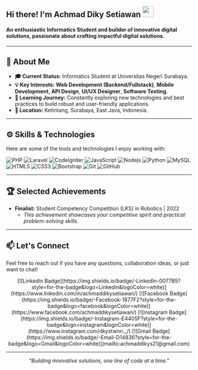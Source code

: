 <div>
  <h2>Hi there! I'm Achmad Diky Setiawan <img src="https://raw.githubusercontent.com/MartinHeinz/MartinHeinz/master/wave.gif" width="30"></h2>
  <h4>An enthusiastic Informatics Student and builder of innovative digital solutions, passionate about crafting impactful digital solutions.</h4>
</div>

---

## 🚀 About Me

* **🎓 Current Status:** Informatics Student at Universitas Negeri Surabaya.
* **💡 Key Interests:** **Web Development (Backend/Fullstack)**, **Mobile Development**, **API Design**, **UI/UX Designer**, **Software Testing**.
* **🌱 Learning Journey:** Constantly exploring new technologies and best practices to build robust and user-friendly applications.
* **📍 Location:** Ketintang, Surabaya, East Java, Indonesia.

---

## ⚙️ Skills & Technologies

Here are some of the tools and technologies I enjoy working with:

![PHP](https://img.shields.io/badge/-PHP-777BB4?style=flat-square&logo=php&logoColor=white) ![Laravel](https://img.shields.io/badge/Laravel-FF2D20?style=flat-square&logo=laravel&logoColor=white) ![CodeIgniter](https://img.shields.io/badge/CodeIgniter-EE422F?style=flat-square&logo=codeigniter&logoColor=white) ![JavaScript](https://img.shields.io/badge/-JavaScript-F7DF1E?style=flat-square&logo=javascript&logoColor=black)
![Nodejs](https://img.shields.io/badge/-Node.js-339933?style=flat-square&logo=node.js&logoColor=white) ![Python](https://img.shields.io/badge/-Python-3776AB?style=flat-square&logo=python&logoColor=white) ![MySQL](https://img.shields.io/badge/-MySQL-4479A1?style=flat-square&logo=mysql&logoColor=white) 
![HTML5](https://img.shields.io/badge/-HTML5-E34F26?style=flat-square&logo=html5&logoColor=white)
![CSS3](https://img.shields.io/badge/-CSS3-1572B6?style=flat-square&logo=css3)
![Bootstrap](https://img.shields.io/badge/-Bootstrap-563D7C?style=flat-square&logo=bootstrap)
![Git](https://img.shields.io/badge/-Git-F05032?style=flat-square&logo=git&logoColor=white) 
![GitHub](https://img.shields.io/badge/-GitHub-181717?style=flat-square&logo=github)

---

## 🏆 Selected Achievements

* **Finalist:** Student Competency Competition (LKS) in Robotics | 2022
    * *This achievement showcases your competitive spirit and practical problem-solving skills.*

---

## 📫 Let's Connect

Feel free to reach out if you have any questions, collaboration ideas, or just want to chat!

<div align="center">
  [![Linkedin Badge](https://img.shields.io/badge/-LinkedIn-0077B5?style=for-the-badge&logo=Linkedin&logoColor=white)](https://www.linkedin.com/in/achmaddikysetiawan/)
  [![Facebook Badge](https://img.shields.io/badge/-Facebook-1877F2?style=for-the-badge&logo=facebook&logoColor=white)](https://www.facebook.com/achmaddikysetiawan/)
  [![Instagram Badge](https://img.shields.io/badge/-Instagram-E4405F?style=for-the-badge&logo=instagram&logoColor=white)](https://www.instagram.com/dkystwnn._/)
  [![Gmail Badge](https://img.shields.io/badge/-Email-D14836?style=for-the-badge&logo=Gmail&logoColor=white)](mailto:achmaddikys21@gmail.com)
</div>

---

<p align="center"><i>"Building innovative solutions, one line of code at a time."</i></p>
